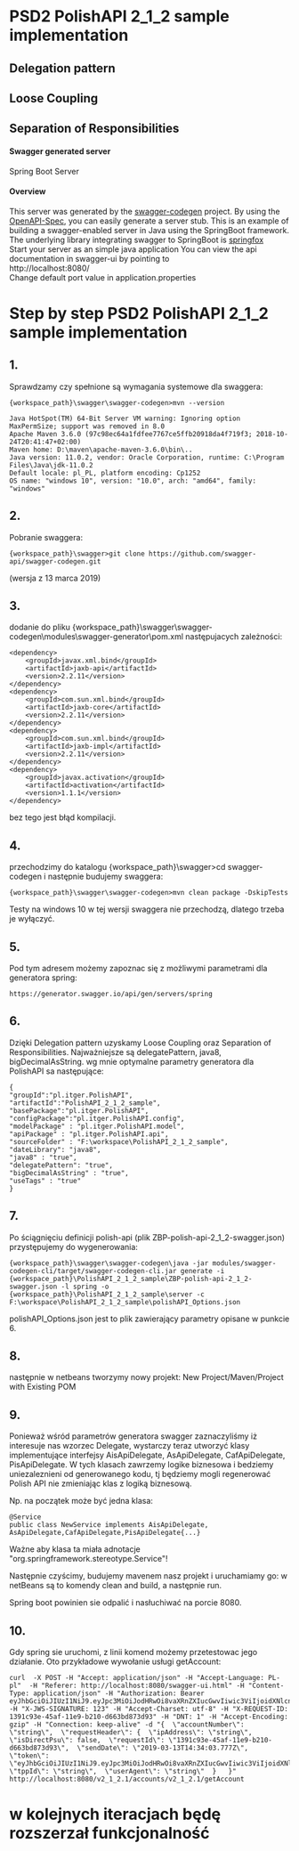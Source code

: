 # PSD2 PolishAPI 2_1_2 sample implementation
## Delegation pattern 
## Loose Coupling
## Separation of Responsibilities

#### Swagger generated server
Spring Boot Server 

#### Overview  
This server was generated by the [swagger-codegen](https://github.com/swagger-api/swagger-codegen) project. By using the [OpenAPI-Spec](https://github.com/swagger-api/swagger-core), you can easily generate a server stub. This is an example of building a swagger-enabled server in Java using the SpringBoot framework. The underlying library integrating swagger to SpringBoot is [springfox](https://github.com/springfox/springfox)  
Start your server as an simple java application  You can view the api documentation in swagger-ui by pointing to  
http://localhost:8080/  
Change default port value in application.properties

# Step by step PSD2 PolishAPI 2_1_2 sample implementation

## 1.
Sprawdzamy czy spełnione są wymagania systemowe dla swaggera:
```
{workspace_path}\swagger\swagger-codegen>mvn --version
```
```
Java HotSpot(TM) 64-Bit Server VM warning: Ignoring option MaxPermSize; support was removed in 8.0
Apache Maven 3.6.0 (97c98ec64a1fdfee7767ce5ffb20918da4f719f3; 2018-10-24T20:41:47+02:00)
Maven home: D:\maven\apache-maven-3.6.0\bin\..
Java version: 11.0.2, vendor: Oracle Corporation, runtime: C:\Program Files\Java\jdk-11.0.2
Default locale: pl_PL, platform encoding: Cp1252
OS name: "windows 10", version: "10.0", arch: "amd64", family: "windows"
```


## 2.
Pobranie swaggera:
```
{workspace_path}\swagger>git clone https://github.com/swagger-api/swagger-codegen.git
```
(wersja z 13 marca 2019)

## 3.
dodanie do pliku  {workspace_path}\swagger\swagger-codegen\modules\swagger-generator\pom.xml
następujacych zależności:
```
<dependency>
    <groupId>javax.xml.bind</groupId>
    <artifactId>jaxb-api</artifactId>
    <version>2.2.11</version>
</dependency>
<dependency>
    <groupId>com.sun.xml.bind</groupId>
    <artifactId>jaxb-core</artifactId>
    <version>2.2.11</version>
</dependency>
<dependency>
    <groupId>com.sun.xml.bind</groupId>
    <artifactId>jaxb-impl</artifactId>
    <version>2.2.11</version>
</dependency>
<dependency>
    <groupId>javax.activation</groupId>
    <artifactId>activation</artifactId>
    <version>1.1.1</version>
</dependency>
```
bez tego jest błąd kompilacji.

## 4.
przechodzimy do katalogu {workspace_path}\swagger>cd swagger-codegen
i następnie budujemy swaggera:
```
{workspace_path}\swagger\swagger-codegen>mvn clean package -DskipTests
```
Testy na windows 10 w tej wersji swaggera nie przechodzą, dlatego trzeba je wyłączyć.

## 5.
Pod tym adresem możemy zapoznac się z możliwymi parametrami dla generatora spring:
```
https://generator.swagger.io/api/gen/servers/spring
```

## 6.
Dzięki Delegation pattern uzyskamy Loose Coupling oraz Separation of Responsibilities.
Najważniejsze są delegatePattern, java8, bigDecimalAsString.
wg mnie optymalne parametry generatora dla PolishAPI sa następujące:
```
{
"groupId":"pl.itger.PolishAPI",
"artifactId":"PolishAPI_2_1_2_sample",
"basePackage":"pl.itger.PolishAPI",
"configPackage":"pl.itger.PolishAPI.config",
"modelPackage" : "pl.itger.PolishAPI.model",
"apiPackage" : "pl.itger.PolishAPI.api",
"sourceFolder" : "F:\workspace\PolishAPI_2_1_2_sample",
"dateLibrary": "java8",
"java8" : "true",
"delegatePattern": "true",
"bigDecimalAsString" : "true",
"useTags" : "true"
}
```

## 7.
Po ściągnięciu definicji polish-api (plik ZBP-polish-api-2_1_2-swagger.json) przystępujemy do wygenerowania:
```
{workspace_path}\swagger\swagger-codegen\java -jar modules/swagger-codegen-cli/target/swagger-codegen-cli.jar generate -i {workspace_path}\PolishAPI_2_1_2_sample\ZBP-polish-api-2_1_2-swagger.json -l spring -o {workspace_path}\PolishAPI_2_1_2_sample\server -c F:\workspace\PolishAPI_2_1_2_sample\polishAPI_Options.json
```
polishAPI_Options.json jest to plik zawierający parametry opisane w punkcie 6.

## 8.
następnie w netbeans tworzymy nowy projekt: New Project/Maven/Project with Existing POM

## 9.
Ponieważ wśród parametrów generatora swagger zaznaczyliśmy iż interesuje nas wzorzec Delegate,
wystarczy teraz utworzyć klasy implementujące interfejsy AisApiDelegate, AsApiDelegate, CafApiDelegate, PisApiDelegate. 
W tych klasach zawrzemy logike biznesowa i bedziemy uniezaleznieni od generowanego kodu, tj będziemy mogli regenerować Polish API nie zmieniając klas z logiką biznesową.

Np. na początek może być jedna klasa:
```
@Service
public class NewService implements AisApiDelegate, AsApiDelegate,CafApiDelegate,PisApiDelegate{...}
```
Ważne aby klasa ta miała adnotacje "org.springframework.stereotype.Service"!

Następnie czyścimy, budujemy mavenem nasz projekt i uruchamiamy go:
w netBeans są to komendy clean and build, a następnie run.

Spring boot powinien sie odpalić i nasłuchiwać na porcie 8080.

## 10.
Gdy spring sie uruchomi, z linii komend możemy przetestowac jego działanie.
Oto przykładowe wywołanie usługi getAccount:
```
curl  -X POST -H "Accept: application/json" -H "Accept-Language: PL-pl"  -H "Referer: http://localhost:8080/swagger-ui.html" -H "Content-Type: application/json" -H "Authorization: Bearer eyJhbGciOiJIUzI1NiJ9.eyJpc3MiOiJodHRwOi8vaXRnZXIucGwvIiwic3ViIjoidXNlcnMvSmFudXN6IGkgR3Jhxbx5bmEiLCJhdWQiOiJzb21ldGhpbmciLCJleHAiOjE1NTE4NjY1OTIsIm5hbWUiOiJKYW51c3ogaSBHcmHFvHluYSBOb3NhY3oiLCJzY29wZSI6InNlbGYgZ3JvdXBzL2FkbWlucyJ9.kfhkYfgXFstJe5Ws4UXGYtEQhh5NBg4Sl6Kqn1wkQH4" -H "X-JWS-SIGNATURE: 123" -H "Accept-Charset: utf-8" -H "X-REQUEST-ID: 1391c93e-45af-11e9-b210-d663bd873d93" -H "DNT: 1" -H "Accept-Encoding: gzip" -H "Connection: keep-alive" -d "{  \"accountNumber\": \"string\",  \"requestHeader\": {  \"ipAddress\": \"string\",  \"isDirectPsu\": false,  \"requestId\": \"1391c93e-45af-11e9-b210-d663bd873d93\",  \"sendDate\": \"2019-03-13T14:34:03.777Z\",  \"token\": \"eyJhbGciOiJIUzI1NiJ9.eyJpc3MiOiJodHRwOi8vaXRnZXIucGwvIiwic3ViIjoidXNlcnMvSmFudXN6IGkgR3Jhxbx5bmEiLCJhdWQiOiJzb21ldGhpbmciLCJleHAiOjE1NTE4NjY1OTIsIm5hbWUiOiJKYW51c3ogaSBHcmHFvHluYSBOb3NhY3oiLCJzY29wZSI6InNlbGYgZ3JvdXBzL2FkbWlucyJ9.kfhkYfgXFstJe5Ws4UXGYtEQhh5NBg4Sl6Kqn1wkQH4\",  \"tppId\": \"string\",  \"userAgent\": \"string\"  }   }"  http://localhost:8080/v2_1_2.1/accounts/v2_1_2.1/getAccount
```
# w kolejnych iteracjach będę rozszerzał funkcjonalność




